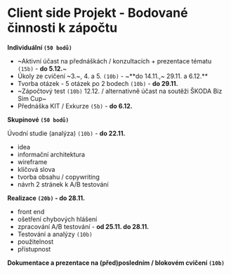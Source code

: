 # Client side Projekt - Bodované činnosti k zápočtu

**Individuální `(50 bodů)`**

- ~Aktivní účast na přednáškách / konzultacích + prezentace tématu `(15b)` - **do 5.12.**~
- Úkoly ze cvičení ~3.~, 4. a 5. `(10b)` - ~**do 14.11.,~ 29.11. a 6.12.**
- Tvorba otázek - 5 otázek po 2 bodech `(10b)` - **do 29.11.**
- ~Zápočtový test `(10b)` 12.12. / alternativně účast na soutěži ŠKODA Biz Sim Cup~
- Přednáška KIT / Exkurze `(5b)` - **do 6.12.**

**Skupinové `(50 bodů)`**

Úvodní studie (analýza) `(10b)` - **do 22.11.**
- idea
- informační architektura
- wireframe
- klíčová slova
- tvorba obsahu / copywriting
- návrh 2 stránek k A/B testování

**Realizace `(20b)` - do 28.11.**
- front end
- ošetření chybových hlášení
- zpracování A/B testování - **od 25.11. do 28.11.**
- Testování a analýzy `(10b)`
- použitelnost
- přístupnost

**Dokumentace a prezentace na (před)posledním / blokovém cvičení `(10b)`**
